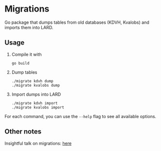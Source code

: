 # Migrations

Go package that dumps tables from old databases (KDVH, Kvalobs) and imports them into LARD.

## Usage

1. Compile it with

   ```terminal
   go build
   ```

1. Dump tables

   ```terminal
   ./migrate kdvh dump
   ./migrate kvalobs dump
   ```

1. Import dumps into LARD

   ```terminal
   ./migrate kdvh import
   ./migrate kvalobs import
   ```

For each command, you can use the `--help` flag to see all available options.

## Other notes

Insightful talk on migrations: [here](https://www.youtube.com/watch?v=wqXqJfQMrqI&t=280s)

